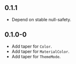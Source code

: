 ## 0.1.1

* Depend on stable null-safety.

## 0.1.0-0

* Add taper for `Color`.
* Add taper for `MaterialColor`.
* Add taper for `ThemeMode`.
